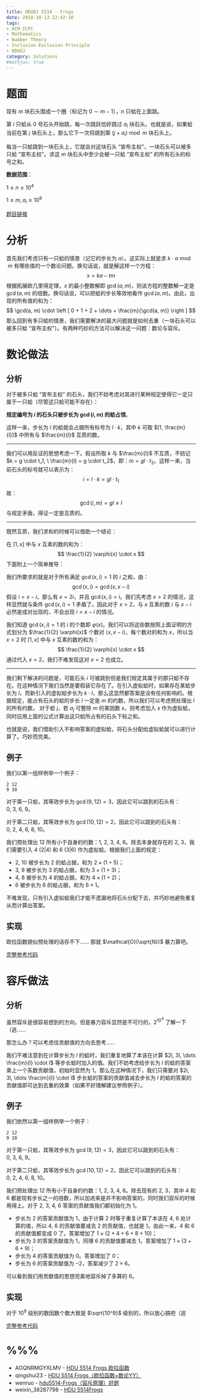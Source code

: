 ```yaml
---
title: HDUOJ 5514 - Frogs
date: 2018-10-13 22:42:10
tags: 
- ACM-ICPC
- Mathematics
- Number Theory
- Inclusion-Exclusion Principle
- HDUOJ
category: Solutions
#mathjax: true
---
```


# 题面

现有 $m$ 块石头围成一个圈（标记为 $0 \sim m - 1$），$n$ 只蛤在上面跳。

第 $i$ 只蛤从 $0$ 号石头开始跳，每一次跳跃恰好跳过 $a_i$ 块石头。也就是说，如果蛤当前在第 $j$ 块石头上，那么它下一次将跳到第 $(j + a_i) \bmod m$ 块石头上。

每当一只蛤跳到一块石头上，它就会对这块石头 “宣布主权”，一块石头可以被多只蛤 ”宣布主权”。求这 $m$ 块石头中至少会被一只蛤 “宣布主权” 的所有石头的标号之和。

**数据范围**：

$1 \le n \le 10^4$

$1 \le m, a_i \le 10^9$

[题目链接](http://acm.hdu.edu.cn/showproblem.php?pid=5514)

# 分析

首先我们考虑只有一只蛤的情景（记它的步长为 $a$）。这实际上就是求 $k \cdot a \bmod m$ 有哪些值的一个数论问题。换句话说，就是解这样一个方程：
$$
x = ka - tm
$$
根据拓展欧几里得定理，$x$ 的最小整数解即 $\gcd(a, m)$，则该方程的整数解一定是 $\gcd(a, m)$ 的倍数。换句话说，可以把蛤的步长等效地看作 $\gcd(a, m)$。由此，出现的所有值的和为：
$$
\gcd(a, m) \cdot \left [ 0 + 1 + 2 + \dots + \frac{m}{\gcd(a, m)} \right ]
$$
那么回到有多只蛤的情景，我们需要解决的最大问题就是如何去重（一块石头可以被多只蛤 “宣布主权”）。有两种巧妙的方法可以解决这一问题：数论与容斥。

# 数论做法

## 分析

对于被多只蛤 “宣布主权” 的石头，我们不妨考虑对其进行某种规定使得它一定只属于一只蛤（尽管这只蛤可能不存在）：

**规定编号为 $i$ 的石头只被步长为 $\gcd(i, m)$ 的蛤占领**。

这样一来，步长为 $l$ 的蛤就会占据所有标号为 $l \cdot k$，其中 $k$ 可取 $[1, \frac{m}{l}]$ 中所有与 $\frac{m}{l}$ 互质的数。

---

我们可以用反证的思想考虑一下。假设所取 $k$ 与 $\frac{m}{l}$ 不互质，不妨记 $k = g \cdot t_1, \ \frac{m}{l} = g \cdot t_2$，即：$m = gl \cdot t_2$。这样一来，当前石头的标号就可以表示为：
$$
i = l \cdot k = gl \cdot t_1
$$

故：
$$
\gcd(i, m) = gl \neq l
$$
与规定矛盾，得证一定是互质的。

------

既然互质，我们求和的时候可以借助一个结论：

在 $[1, x]$ 中与 $x$ 互素的数的和为：
$$
\frac{1}{2} \varphi(x) \cdot x
$$
下面附上一个简单推导：

我们所要求的就是对于所有满足 $\gcd(x, i) = 1$ 的 $i$ 之和，由：
$$
\gcd(x, i) = \gcd(x, x - i)
$$
假设 $i = x - i$，那么有 $x = 2i$，并且 $\gcd(x, i) = i$。我们先考虑 $x > 2$ 的情况，这样显然就与条件 $\gcd(x, i) = 1$ 矛盾了。因此对于 $x > 2$，与 $x$ 互素的数 $i$ 与 $x - i$ 必然是成对出现的，不会出现 $i = x - i$ 的情况。

我们知道 $\gcd(x, i) = 1$ 的 $i$ 的个数即 $\varphi(x)$。我们可以将这些数按照上面证明的方式划分为 $\frac{1}{2} \varphi(x)$ 个数对 $\langle x, x - i\rangle$，每个数对的和为 $x$，所以当 $x > 2$ 时 $[1, x]$ 中与 $x$ 互素的数的和为：
$$
\frac{1}{2} \varphi(x) \cdot x
$$
通过代入 $x = 2$，我们不难发现这对 $x = 2$ 也成立。

------

我们剩下解决的问题是，可能石头 $i$ 可被跳到但是我们规定其属于的那只蛤不存在。在这种情况下我们当然是要假装它存在了。在引入虚拟蛤时，如果存在某蛤步长为 $l$，而新引入的虚拟蛤步长为 $k \cdot l$，那么这显然都答案是没有任何影响的。根据规定，能占有石头的蛤的步长 $l$ 一定是 $m$ 的约数，所以我们可以考虑预处理出 $l$ 的所有约数。 对于蛤 $j$，若 $a_j$ 可整除 $m$ 的某因数 $s$，则考虑加入 $s$ 作为虚拟蛤，同时应用上面的公式计算出这只蛤所占有的石头下标之和。

也就是说，我们借助引入不影响答案的虚拟蛤，将石头分配给虚拟蛤就可以进行计算了。巧妙而完美。

## 例子

我们以第一组样例举一个例子：

```
2 12
9 10
```

对于第一只蛤，其等效步长为 $\gcd(9, 12) = 3$，因此它可以跳到的石头有：$0, \ 3, \ 6, \ 9$。

对于第二只蛤，其等效步长为 $\gcd(10, 12) = 2$，因此它可以跳到的石头有：$0, \ 2, \ 4, \ 6, \ 8, \ 10$。

我们预处理出 $12$ 所有小于自身的约数：$1, \ 2, \ 3, \ 4, \ 6$。除去本身就存在的 $2, \ 3$，我们需要引入 $4$ ($2 | 4$) 和 $6$ ($3|6$) 作为虚拟蛤。根据我们上面的规定：

- $2, \ 10$ 被步长为 $2$ 的蛤占据，和为 $2 \times (1 + 5)$；
- $3, \ 9$ 被步长为 $3$ 的蛤占据，和为 $3 \times (1 + 3)$；
- $4, \ 8$ 被步长为 $4$ 的蛤占据，和为 $4 \times (1 + 2)$；
- $6$ 被步长为 $6$ 的蛤占据，和为 $6 \times 1$。

不难发现，只有引入虚拟蛤我们才能不遗漏地将石头分配下去，并巧妙地避免重复从而计算出答案。

## 实现

欧拉函数貌似预处理的话存不下…… 那就 $\mathcal{O}(\sqrt{N})$ 暴力算吧。

[完整参考代码](https://github.com/codgician/ACM-ICPC/blob/master/HDUOJ/5514/euler's_totient_function.cpp)

# 容斥做法

## 分析

虽然容斥是很容易想到的方向，但是暴力容斥显然是不可行的，$2^{10^4}$ 了解一下（逃……

那怎么办？可以考虑往贡献值的方向去思考……

我们不难注意到在计算步长为 $l$ 的蛤时，我们重复地算了本该在计算 $2l, 3l, \dots \frac{m}{l} \cdot l$ 等步长蛤时加入的值。我们不妨考虑给步长为 $l$ 的蛤的答案乘上一个系数贡献值，初始时显然为 $1$。那么在这种情况下，我们只需要对 $2l, 3l, \dots \frac{m}{l} \cdot l$ 步长蛤的答案的贡献值减去步长为 $l$ 的蛤的答案的贡献值即可达到去重的效果（如果不好理解建议参照例子）。

## 例子

我们依然以第一组样例举一个例子：

```
2 12
9 10
```

对于第一只蛤，其等效步长为 $\gcd(9, 12) = 3$，因此它可以跳到的石头有：$0, \ 3, \ 6, \ 9$。

对于第二只蛤，其等效步长为 $\gcd(10, 12) = 2$，因此它可以跳到的石头有：$0, \ 2, \ 4, \ 6, \ 8, \ 10$。

我们预处理出 $12$ 所有小于自身的约数：$1, \ 2, \ 3, \ 4, \ 6$。除去现有的 $2, \ 3$，其中 $4$ 和 $6$ 都是现有步长之一的倍数，所以加进来是并不影响答案的，同时我们容斥的时候用得上。对于 $2, \ 3, \ 4,\ 6$ 答案的贡献值我们都初始化为 $1$。

- 步长为 $2$ 的答案贡献值为 $1$，由于计算 $2$ 时等于重复计算了本该在 $4, \ 6$ 处计算的值，所以 $4, \ 6$ 的贡献值要减去 $2$ 的贡献值，也就是 $1$。由此一来，$4$ 和 $6$ 的贡献值都变成 $0$ 了。答案增加了 $1 \times (2 + 4 + 6 + 8 + 10)$；
- 步长为 $3$ 的答案贡献值为 $1$，同理 $6$ 的贡献值要减去 $1$。答案增加了 $1 \times (3 + 6 + 9)$；
- 步长为 $4$ 的答案贡献值为 $0$。答案增加了 $0$；
- 步长为 $6$ 的答案贡献值为 $-2$，答案减少了 $2 \times 6$。

可以看到我们用贡献值的思想完美地容斥掉了多算的 $6$。

## 实现

对于 $10^9$ 级别的数因数个数大致是 $\sqrt{10^9}$ 级别的，所以放心搞吧（逃

[完整参考代码](https://github.com/codgician/ACM-ICPC/blob/master/HDUOJ/5514/inclusion_exclusion_principle.cpp)

# %%%

- AOQNRMGYXLMV - [HDU 5514 Frogs 欧拉函数](https://www.cnblogs.com/AOQNRMGYXLMV/p/4939910.html)
- qingshui23 - [HDU 5514 Frogs（欧拉函数+数论YY）](https://blog.csdn.net/qingshui23/article/details/73091006)
- wenruo - [hdu5514-Frogs（容斥原理）好题](https://www.cnblogs.com/wenruo/p/5964323.html)
- weixin_38287798 - [HDU 5514Frogs](https://blog.csdn.net/weixin_38287798/article/details/82887595)

